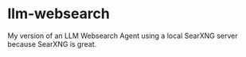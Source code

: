 # llm-websearch
My version of an LLM Websearch Agent using a local SearXNG server because SearXNG is great.
